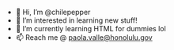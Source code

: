 - 👋 Hi, I’m @chilepepper
- 👀 I’m interested in learning new stuff!     
- 🌱 I’m currently learning HTML for dummies lol
- 📫 Reach me @ paola.valle@honolulu.gov

<!---
chilepepper/chilepepper is a ✨ special ✨ repository because its `README.md` (this file) appears on your GitHub profile.
You can click the Preview link to take a look at your changes.
--->

